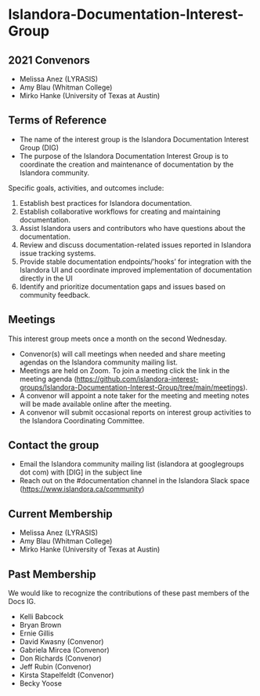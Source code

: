 # Islandora-Documentation-Interest-Group

## 2021 Convenors
* Melissa Anez (LYRASIS)
* Amy Blau (Whitman College)
* Mirko Hanke (University of Texas at Austin)

## Terms of Reference
* The name of the interest group is the Islandora Documentation Interest Group (DIG)
* The purpose of the Islandora Documentation Interest Group is to coordinate the creation and maintenance of documentation by the Islandora community.

Specific goals, activities, and outcomes include:
1. Establish best practices for Islandora documentation.
1. Establish collaborative workflows for creating and maintaining documentation.
1. Assist Islandora users and contributors who have questions about the documentation.
1. Review and discuss documentation-related issues reported in Islandora issue tracking systems.
1. Provide stable documentation endpoints/’hooks’ for integration with the Islandora UI and coordinate improved implementation of documentation directly in the UI
1. Identify and prioritize documentation gaps and issues based on community feedback.

## Meetings

This interest group meets once a month on the second Wednesday.
* Convenor(s) will call meetings when needed and share meeting agendas on the Islandora community mailing list.
* Meetings are held on Zoom. To join a meeting click the link in the meeting agenda (https://github.com/islandora-interest-groups/Islandora-Documentation-Interest-Group/tree/main/meetings).
* A convenor will appoint a note taker for the meeting and meeting notes will be made available online after the meeting.
* A convenor will submit occasional reports on interest group activities to the Islandora Coordinating Committee.

## Contact the group

* Email the Islandora community mailing list (islandora at googlegroups dot com) with [DIG] in the subject line
* Reach out on the #documentation channel in the Islandora Slack space (https://www.islandora.ca/community)

## Current Membership

* Melissa Anez (LYRASIS)
* Amy Blau (Whitman College)
* Mirko Hanke (University of Texas at Austin)

## Past Membership

We would like to recognize the contributions of these past members of the Docs IG.

* Kelli Babcock
* Bryan Brown
* Ernie Gillis
* David Kwasny (Convenor)
* Gabriela Mircea (Convenor)
* Don Richards (Convenor)
* Jeff Rubin (Convenor)
* Kirsta Stapelfeldt (Convenor)
* Becky Yoose
